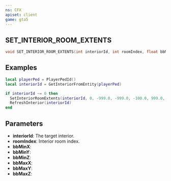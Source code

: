 ```yaml
---
ns: CFX
apiset: client
game: gta5
---
```

## SET_INTERIOR_ROOM_EXTENTS

```c
void SET_INTERIOR_ROOM_EXTENTS(int interiorId, int roomIndex, float bbMinX, float bbMinY, float bbMinZ, float bbMaxX, float bbMaxY, float bbMaxZ);
```

## Examples

```lua
local playerPed = PlayerPedId()
local interiorId = GetInteriorFromEntity(playerPed)

if interiorId ~= 0 then
  SetInteriorRoomExtents(interiorId, 0, -999.0, -999.0, -100.0, 999.0, 999.0, 100.0) -- 0 is a limbo usually
  RefreshInterior(interiorId)
end
```

## Parameters
* **interiorId**: The target interior.
* **roomIndex**: Interior room index.
* **bbMinX**:
* **bbMinY**:
* **bbMinZ**:
* **bbMaxX**:
* **bbMaxY**:
* **bbMaxZ**:
